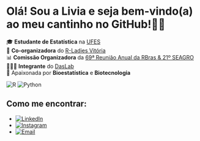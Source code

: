 
#  Olá! Sou a Livia e seja bem-vindo(a) ao meu cantinho no GitHub!👋🏽

🎓 **Estudante de Estatística** na [UFES](https://www.ufes.br)  
💜 **Co-organizadora** do [R-Ladies Vitória](https://github.com/R-Ladies-Vitoria)  
📊 **Comissão Organizadora** da [69ª Reunião Anual da RBras & 21º SEAGRO](https://69rbras21seagro.com.br/)  
👩🏾‍💻 **Integrante** do [DasLab](https://github.com/daslab)  
🔬 Apaixonada por **Bioestatística** e **Biotecnologia**

![R](https://img.shields.io/badge/R-276DC3?logo=r&logoColor=white)
![Python](https://img.shields.io/badge/Python-3776AB?logo=python&logoColor=white)

## Como me encontrar:

- [![LinkedIn](https://img.shields.io/badge/-LinkedIn-blue?logo=linkedin&logoColor=white)](https://www.linkedin.com/in/livia-ribeiro-melga%C3%A7o-13a12a368/)
- [![Instagram](https://img.shields.io/badge/-Instagram-E4405F?logo=instagram&logoColor=white)](https://www.instagram.com/rib.livia/?next=%2F)
- [![Email](https://img.shields.io/badge/-Email-D14836?logo=gmail&logoColor=white)](melgacolivia@gmail.com)
